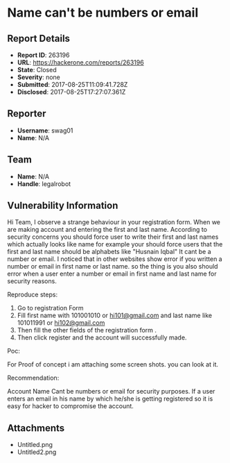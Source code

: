# Name can't be numbers or email

## Report Details
- **Report ID**: 263196
- **URL**: https://hackerone.com/reports/263196
- **State**: Closed
- **Severity**: none
- **Submitted**: 2017-08-25T11:09:41.728Z
- **Disclosed**: 2017-08-25T17:27:07.361Z

## Reporter
- **Username**: swag01
- **Name**: N/A

## Team
- **Name**: N/A
- **Handle**: legalrobot

## Vulnerability Information
Hi Team, 
I observe a strange behaviour in your registration form. When we are making account and entering the first and last name. According to security concerns you should force user to write their first and last names which actually looks like name for example your should force users that the first and last name should be alphabets like "Husnain Iqbal" It cant be a number or email. 
I noticed that in other websites show error if you written a number or email in first name or last name. 
so the thing is you also should error when a user enter a number or email in first name and last name for security reasons.

Reproduce steps: 
1. Go to registration Form 
2. Fill first name with 101001010 or hi101@gmail.com and last name like 101011991 or hi102@gmail.com 
3. Then fill the other fields of the registration form . 
4. Then click register and the account will successfully made. 

Poc: 

For Proof of concept i am attaching some screen shots. you can look at it.

Recommendation: 

Account Name Cant be numbers or email for security purposes. If a user enters an email in his name by which he/she is getting registered so it is easy for hacker to compromise the account. 

## Attachments
- Untitled.png
- Untitled2.png
